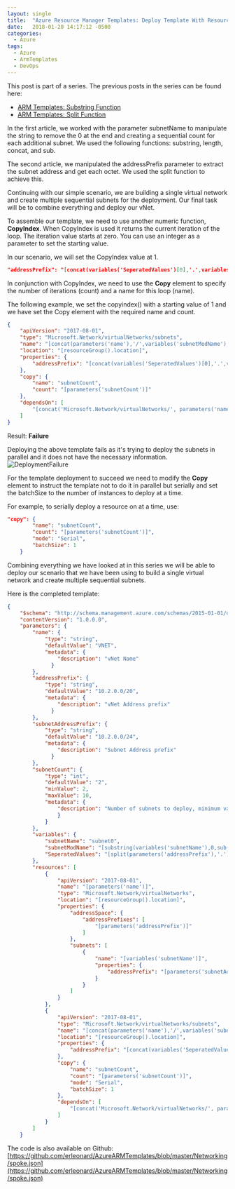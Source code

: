 ```yaml
---
layout: single
title:  "Azure Resource Manager Templates: Deploy Template With Resource Functions"
date:   2018-01-20 14:17:12 -0500
categories:
  - Azure
tags:
  - Azure
  - ArmTemplates
  - DevOps
---
```


This post is part of a series. The previous posts in the series can be found here: 
 - [ARM Templates: Substring Function](http://erleonard.me/azure/AzureARMTemplates-SubstringFunction/)
 - [ARM Templates: Split Function](http://erleonard.me/azure/AzureARMTemplates-SplitFunction/)

 In the first article, we worked with the parameter subnetName to manipulate the string to remove the 0 at the end and creating a sequential count for each additional subnet. We used the following functions: substring, length, concat, and sub.

The second article, we manipulated the addressPrefix parameter to extract the subnet address and get each octet. We used the split function to achieve this.

Continuing with our simple scenario, we are building a single virtual network and create multiple sequential subnets for the deployment. Our final task will be to combine everything and deploy our vNet.

To assemble our template, we need to use another numeric function, **CopyIndex**. When CopyIndex is used it returns the current iteration of the loop. The iteration value starts at zero. You can use an integer as a parameter to set the starting value.

In our scenario, we will set the CopyIndex value at 1.

```json
"addressPrefix": "[concat(variables('SeperatedValues')[0],'.',variables('SeperatedValues')[1],'.', copyIndex(1),'.0/24')]"
```

In conjunction  with CopyIndex, we need to use the **Copy** element to specify the number of iterations (count) and a name for this loop (name).

The following example, we set the copyindex() with a starting value of 1 and we have set the Copy element with the required name and count.

```json
{
    "apiVersion": "2017-08-01",
    "type": "Microsoft.Network/virtualNetworks/subnets",
    "name": "[concat(parameters('name'),'/',variables('subnetModName'),copyindex(1))]",
    "location": "[resourceGroup().location]",
    "properties": {
        "addressPrefix": "[concat(variables('SeperatedValues')[0],'.',variables('SeperatedValues')[1],'.', copyIndex(1),'.0/24')]"
    },
    "copy": {
        "name": "subnetCount",
        "count": "[parameters('subnetCount')]"
    },
    "dependsOn": [
        "[concat('Microsoft.Network/virtualNetworks/', parameters('name'))]"
    ]
}
```
Result: **Failure**

Deploying the above template fails as it's trying to deploy the subnets in parallel and it does not have the necessary information.
![DeploymentFailure](https://erleonard.github.io/assets/images/2018/2018-01-20-DeploymentFailure.png)

For the template deployment to succeed we need to modify the **Copy** element to instruct the template not to do it in parallel but serially and set the batchSize to the number of instances to deploy at a time.

For example, to serially deploy a resource on at a time, use:
```json
"copy": {
        "name": "subnetCount",
        "count": "[parameters('subnetCount')]",
        "mode": "Serial",
        "batchSize": 1
    }
```

Combining everything we have looked at in this series we will be able to deploy our scenario that we have been using to build a single virtual network and create multiple sequential subnets.

Here is the completed template:

```json
{
    "$schema": "http://schema.management.azure.com/schemas/2015-01-01/deploymentTemplate.json#",
    "contentVersion": "1.0.0.0",
    "parameters": {
        "name": {
            "type": "string",
            "defaultValue": "VNET",
            "metadata": {
                "description": "vNet Name"
              }
        },
        "addressPrefix": {
            "type": "string",
            "defaultValue": "10.2.0.0/20",
            "metadata": {
                "description": "vNet Address prefix"
              }
        },
        "subnetAddressPrefix": {
            "type": "string",
            "defaultValue": "10.2.0.0/24",
            "metadata": {
                "description": "Subnet Address prefix"
              }
        },
        "subnetCount": {
            "type": "int",
            "defaultValue": "2",
            "minValue": 2,
            "maxValue": 10,
            "metadata": {
                "description": "Number of subnets to deploy, minimum value of 2 and max of 10."
                }
            }
        },
        "variables": {
            "subnetName": "subnet0",
            "subnetModName": "[substring(variables('subnetName'),0,sub(length(variables('subnetName')), 1))]",
            "SeperatedValues": "[split(parameters('addressPrefix'),'.')]"
        },
        "resources": [
            {
                "apiVersion": "2017-08-01",
                "name": "[parameters('name')]",
                "type": "Microsoft.Network/virtualNetworks",
                "location": "[resourceGroup().location]",
                "properties": {
                    "addressSpace": {
                        "addressPrefixes": [
                            "[parameters('addressPrefix')]"
                        ]
                    },
                    "subnets": [
                        {
                            "name": "[variables('subnetName')]",
                            "properties": {
                                "addressPrefix": "[parameters('subnetAddressPrefix')]"
                            }
                        }
                    ]
                }
            },
            {
                "apiVersion": "2017-08-01",
                "type": "Microsoft.Network/virtualNetworks/subnets",
                "name": "[concat(parameters('name'),'/',variables('subnetModName'),copyindex(1))]",
                "location": "[resourceGroup().location]",
                "properties": {
                    "addressPrefix": "[concat(variables('SeperatedValues')[0],'.',variables('SeperatedValues')[1],'.', copyIndex(1),'.0/24')]"
                },
                "copy": {
                    "name": "subnetCount",
                    "count": "[parameters('subnetCount')]",
                    "mode": "Serial",
                    "batchSize": 1
                },
                "dependsOn": [
                    "[concat('Microsoft.Network/virtualNetworks/', parameters('name'))]"
                ]
            }
        ]
    }
```

The code is also available on Github: [https://github.com/erleonard/AzureARMTemplates/blob/master/Networking/spoke.json](https://github.com/erleonard/AzureARMTemplates/blob/master/Networking/spoke.json)